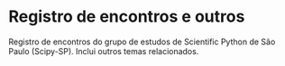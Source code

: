 # Registro de encontros e outros

Registro de encontros do grupo de estudos de Scientific Python de São Paulo (Scipy-SP). Inclui outros temas relacionados.
